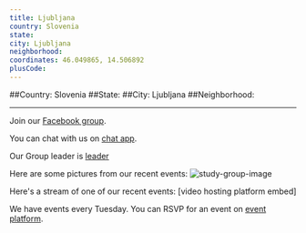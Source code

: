 ```yaml
---
title: Ljubljana
country: Slovenia
state: 
city: Ljubljana
neighborhood: 
coordinates: 46.049865, 14.506892
plusCode:
---
```


##Country: Slovenia
##State: 
##City: Ljubljana
##Neighborhood: 
*****
Join our [Facebook group](https://www.facebook.com/groups/free.code.camp.ljubljana).

You can chat with us on [chat app]().

Our Group leader is [leader]()

Here are some pictures from our recent events:
![study-group-image]()

Here's a stream of one of our recent events:
[video hosting platform embed]

We have events every Tuesday. You can RSVP for an event on [event platform]().
